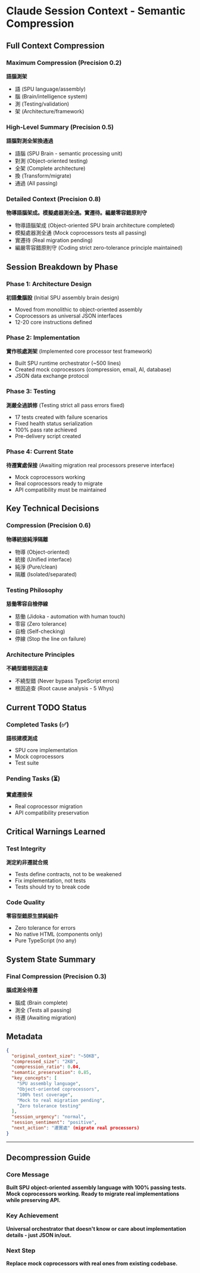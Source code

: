 # Claude Session Context - Semantic Compression

## Full Context Compression

### Maximum Compression (Precision 0.2)
**語腦測架**
- 語 (SPU language/assembly)
- 腦 (Brain/intelligence system)
- 測 (Testing/validation)
- 架 (Architecture/framework)

### High-Level Summary (Precision 0.5)
**語腦對測全架換通過**
- 語腦 (SPU Brain - semantic processing unit)
- 對測 (Object-oriented testing)
- 全架 (Complete architecture)
- 換 (Transform/migrate)
- 通過 (All passing)

### Detailed Context (Precision 0.8)
**物導語腦架成。模擬處器測全通。實遷待。編嚴零容錯原則守**
- 物導語腦架成 (Object-oriented SPU brain architecture completed)
- 模擬處器測全通 (Mock coprocessors tests all passing)
- 實遷待 (Real migration pending)
- 編嚴零容錯原則守 (Coding strict zero-tolerance principle maintained)

## Session Breakdown by Phase

### Phase 1: Architecture Design
**初語彙腦設** (Initial SPU assembly brain design)
- Moved from monolithic to object-oriented assembly
- Coprocessors as universal JSON interfaces
- 12-20 core instructions defined

### Phase 2: Implementation
**實作核處測架** (Implemented core processor test framework)
- Built SPU runtime orchestrator (~500 lines)
- Created mock coprocessors (compression, email, AI, database)
- JSON data exchange protocol

### Phase 3: Testing
**測嚴全過誤修** (Testing strict all pass errors fixed)
- 17 tests created with failure scenarios
- Fixed health status serialization
- 100% pass rate achieved
- Pre-delivery script created

### Phase 4: Current State
**待遷實處保接** (Awaiting migration real processors preserve interface)
- Mock coprocessors working
- Real coprocessors ready to migrate
- API compatibility must be maintained

## Key Technical Decisions

### Compression (Precision 0.6)
**物導統接純淨隔離**
- 物導 (Object-oriented)
- 統接 (Unified interface)
- 純淨 (Pure/clean)
- 隔離 (Isolated/separated)

### Testing Philosophy
**慈働零容自檢停線**
- 慈働 (Jidoka - automation with human touch)
- 零容 (Zero tolerance)
- 自檢 (Self-checking)
- 停線 (Stop the line on failure)

### Architecture Principles
**不繞型錯根因追查**
- 不繞型錯 (Never bypass TypeScript errors)
- 根因追查 (Root cause analysis - 5 Whys)

## Current TODO Status

### Completed Tasks (✅)
**語核建模測成**
- SPU core implementation
- Mock coprocessors
- Test suite

### Pending Tasks (⏳)
**實處遷接保**
- Real coprocessor migration
- API compatibility preservation

## Critical Warnings Learned

### Test Integrity
**測定約非遷就合規**
- Tests define contracts, not to be weakened
- Fix implementation, not tests
- Tests should try to break code

### Code Quality
**零容型錯原生禁純組件**
- Zero tolerance for errors
- No native HTML (components only)
- Pure TypeScript (no any)

## System State Summary

### Final Compression (Precision 0.3)
**腦成測全待遷**
- 腦成 (Brain complete)
- 測全 (Tests all passing)
- 待遷 (Awaiting migration)

## Metadata

```json
{
  "original_context_size": "~50KB",
  "compressed_size": "2KB",
  "compression_ratio": 0.04,
  "semantic_preservation": 0.85,
  "key_concepts": [
    "SPU assembly language",
    "Object-oriented coprocessors", 
    "100% test coverage",
    "Mock to real migration pending",
    "Zero tolerance testing"
  ],
  "session_urgency": "normal",
  "session_sentiment": "positive",
  "next_action": "遷實處" (migrate real processors)
}
```

---

## Decompression Guide

### Core Message
**Built SPU object-oriented assembly language with 100% passing tests. Mock coprocessors working. Ready to migrate real implementations while preserving API.**

### Key Achievement
**Universal orchestrator that doesn't know or care about implementation details - just JSON in/out.**

### Next Step
**Replace mock coprocessors with real ones from existing codebase.**